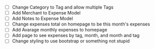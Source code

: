 - [ ] Change Category to Tag and allow multiple Tags
- [ ] Add Merchant to Expense Model
- [ ] Add Notes to Expense Model
- [ ] Change expenses total on homepage to be this month's expenses
- [ ] Add Avarage monthly expenses to homepage
- [ ] Add page to see expenses by tag, month, and month and tag
- [ ] Change styling to use bootstrap or something not stupid
